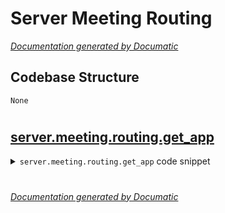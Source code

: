# Server Meeting Routing

[_Documentation generated by Documatic_](https://www.documatic.com)

<!---Documatic-section-Codebase Structure-start--->
## Codebase Structure

<!---Documatic-block-system_architecture-start--->
```mermaid
None
```
<!---Documatic-block-system_architecture-end--->

# #
<!---Documatic-section-Codebase Structure-end--->

<!---Documatic-section-server.meeting.routing.get_app-start--->
## [server.meeting.routing.get_app](4-server_meeting_routing.md#server.meeting.routing.get_app)

<!---Documatic-section-get_app-start--->
<!---Documatic-block-server.meeting.routing.get_app-start--->
<details>
	<summary><code>server.meeting.routing.get_app</code> code snippet</summary>

```python
def get_app():
    if hasattr(MeetingConsumer, 'as_asgi'):
        return MeetingConsumer.as_asgi()
    else:
        return MeetingConsumer
```
</details>
<!---Documatic-block-server.meeting.routing.get_app-end--->
<!---Documatic-section-get_app-end--->

# #
<!---Documatic-section-server.meeting.routing.get_app-end--->

[_Documentation generated by Documatic_](https://www.documatic.com)
